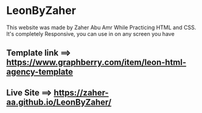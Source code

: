 # LeonByZaher
This website was made by Zaher Abu Amr While Practicing HTML and CSS. It's completely Responsive, you can use in on any screen you have
## Template link ==> https://www.graphberry.com/item/leon-html-agency-template
## Live Site ==> https://zaher-aa.github.io/LeonByZaher/
